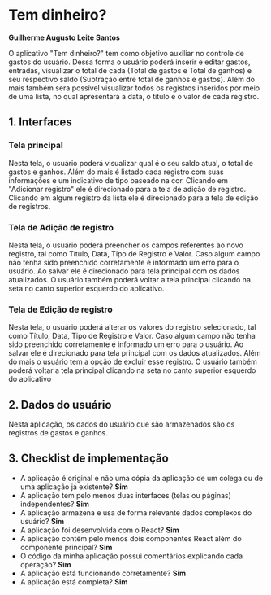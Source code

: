 # Tem dinheiro?

**Guilherme Augusto Leite Santos**

O aplicativo "Tem dinheiro?" tem como objetivo auxiliar no controle de gastos do usuário. Dessa forma o usuário poderá inserir e editar gastos, entradas, visualizar o total de cada (Total de gastos e Total de ganhos) e seu respectivo saldo (Subtração entre total de ganhos e gastos). Além do mais também sera possível visualizar todos os registros inseridos por meio de uma lista, no qual apresentará a data, o título e o valor de cada registro.

## 1. Interfaces

### Tela principal

Nesta tela, o usuário poderá visualizar qual é o seu saldo atual, o total de gastos e ganhos. Além do mais é listado cada registro com suas informações e um indicativo de tipo baseado na cor. Clicando em "Adicionar registro" ele é direcionado para a tela de adição de registro. Clicando em algum registro da lista ele é direcionado para a tela de edição de registros.

### Tela de Adição de registro

Nesta tela, o usuário poderá preencher os campos referentes ao novo registro, tal como Título, Data, Tipo de Registro e Valor. Caso algum campo não tenha sido preenchido corretamente é informado um erro para o usuário. Ao salvar ele é direcionado para tela principal com os dados atualizados. O usuário também poderá voltar a tela principal clicando na seta no canto superior esquerdo do aplicativo.

### Tela de Edição de registro

Nesta tela, o usuário poderá alterar os valores do registro selecionado, tal como Título, Data, Tipo de Registro e Valor. Caso algum campo não tenha sido preenchido corretamente é informado um erro para o usuário. Ao salvar ele é direcionado para tela principal com os dados atualizados. Além do mais o usuário tem a opção de excluir esse registro. O usuário também poderá voltar a tela principal clicando na seta no canto superior esquerdo do aplicativo

## 2. Dados do usuário

Nesta aplicação, os dados do usuário que são armazenados são os registros de gastos e ganhos.

## 3. Checklist de implementação

- A aplicação é original e não uma cópia da aplicação de um colega ou de uma aplicação já existente? **Sim**
- A aplicação tem pelo menos duas interfaces (telas ou páginas) independentes? **Sim**
- A aplicação armazena e usa de forma relevante dados complexos do usuário? **Sim**
- A aplicação foi desenvolvida com o React? **Sim**
- A aplicação contém pelo menos dois componentes React além do componente principal? **Sim**
- O código da minha aplicação possui comentários explicando cada operação? **Sim**
- A aplicação está funcionando corretamente? **Sim**
- A aplicação está completa? **Sim**